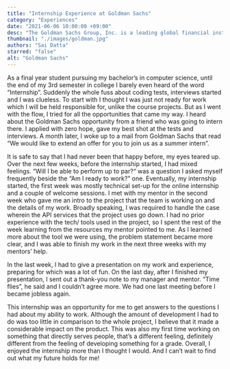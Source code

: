 ```yaml
---
title: "Internship Experience at Goldman Sachs"
category: "Experiences"
date: "2021-06-06 10:00:00 +09:00"
desc: "The Goldman Sachs Group, Inc. is a leading global financial institution that delivers a broad range of financial services. Explore the journey of interning at Goldman Sachs with Sai Datta."
thumbnail: "./images/goldman.jpg"
authors: "Sai Datta"
starred: "false"
alt: "Goldman Sachs"
---
```

As a final year student pursuing my bachelor’s in computer science, until the end of my 3rd semester in college I barely even heard of the word “Internship”. Suddenly the whole fuss about coding tests, interviews started and I was clueless. To start with I thought I was just not ready for work which I will be held responsible for, unlike the course projects. But as I went with the flow, I tried for all the opportunities that came my way. I heard about the Goldman Sachs opportunity from a friend who was going to intern there. I applied with zero hope, gave my best shot at the tests and interviews. A month later, I woke up to a mail from Goldman Sachs that read “We would like to extend an offer for you to join us as a summer intern”.

It is safe to say that I had never been that happy before, my eyes teared up. Over the next few weeks, before the internship started, I had mixed feelings. “Will I be able to perform up to par?“ was a question I asked myself frequently beside the “Am I ready to work?” one. Eventually, my internship started, the first week was mostly technical set-up for the online internship and a couple of welcome sessions. I met with my mentor in the second week who gave me an intro to the project that the team is working on and the details of my work. Broadly speaking, I was required to handle the case wherein the API services that the project uses go down. I had no prior experience with the tech/ tools used in the project, so I spent the rest of the week learning from the resources my mentor pointed to me. As I learned more about the tool we were using, the problem statement became more clear, and I was able to finish my work in the next three weeks with my mentors’ help.

In the last week, I had to give a presentation on my work and experience, preparing for which was a lot of fun. On the last day, after I finished my presentation, I sent out a thank-you note to my manager and mentor. “Time flies”, he said and I couldn’t agree more. We had one last meeting before I became jobless again.

This internship was an opportunity for me to get answers to the questions I had about my ability to work. Although the amount of development I had to do was too little in comparison to the whole project, I believe that it made a considerable impact on the product. This was also my first time working on something that directly serves people, that’s a different feeling, definitely different from the feeling of developing something for a grade. Overall, I enjoyed the internship more than I thought I would. And I can’t wait to find out what my future holds for me!
